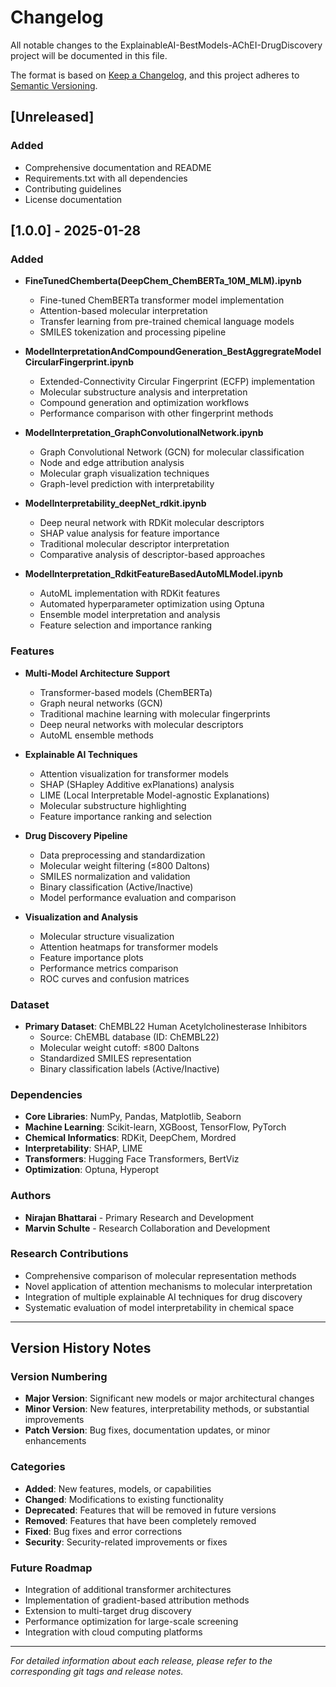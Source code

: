 # Changelog

All notable changes to the ExplainableAI-BestModels-AChEI-DrugDiscovery project will be documented in this file.

The format is based on [Keep a Changelog](https://keepachangelog.com/en/1.0.0/),
and this project adheres to [Semantic Versioning](https://semver.org/spec/v2.0.0.html).

## [Unreleased]

### Added
- Comprehensive documentation and README
- Requirements.txt with all dependencies
- Contributing guidelines
- License documentation

## [1.0.0] - 2025-01-28

### Added
- **FineTunedChemberta(DeepChem_ChemBERTa_10M_MLM).ipynb**
  - Fine-tuned ChemBERTa transformer model implementation
  - Attention-based molecular interpretation
  - Transfer learning from pre-trained chemical language models
  - SMILES tokenization and processing pipeline

- **ModelInterpretationAndCompoundGeneration_BestAggregrateModelCircularFingerprint.ipynb**
  - Extended-Connectivity Circular Fingerprint (ECFP) implementation
  - Molecular substructure analysis and interpretation
  - Compound generation and optimization workflows
  - Performance comparison with other fingerprint methods

- **ModelInterpretation_GraphConvolutionalNetwork.ipynb**
  - Graph Convolutional Network (GCN) for molecular classification
  - Node and edge attribution analysis
  - Molecular graph visualization techniques
  - Graph-level prediction with interpretability

- **ModelInterpretability_deepNet_rdkit.ipynb**
  - Deep neural network with RDKit molecular descriptors
  - SHAP value analysis for feature importance
  - Traditional molecular descriptor interpretation
  - Comparative analysis of descriptor-based approaches

- **ModelInterpretation_RdkitFeatureBasedAutoMLModel.ipynb**
  - AutoML implementation with RDKit features
  - Automated hyperparameter optimization using Optuna
  - Ensemble model interpretation and analysis
  - Feature selection and importance ranking

### Features
- **Multi-Model Architecture Support**
  - Transformer-based models (ChemBERTa)
  - Graph neural networks (GCN)
  - Traditional machine learning with molecular fingerprints
  - Deep neural networks with molecular descriptors
  - AutoML ensemble methods

- **Explainable AI Techniques**
  - Attention visualization for transformer models
  - SHAP (SHapley Additive exPlanations) analysis
  - LIME (Local Interpretable Model-agnostic Explanations)
  - Molecular substructure highlighting
  - Feature importance ranking and selection

- **Drug Discovery Pipeline**
  - Data preprocessing and standardization
  - Molecular weight filtering (≤800 Daltons)
  - SMILES normalization and validation
  - Binary classification (Active/Inactive)
  - Model performance evaluation and comparison

- **Visualization and Analysis**
  - Molecular structure visualization
  - Attention heatmaps for transformer models
  - Feature importance plots
  - Performance metrics comparison
  - ROC curves and confusion matrices

### Dataset
- **Primary Dataset**: ChEMBL22 Human Acetylcholinesterase Inhibitors
  - Source: ChEMBL database (ID: ChEMBL22)
  - Molecular weight cutoff: ≤800 Daltons
  - Standardized SMILES representation
  - Binary classification labels (Active/Inactive)

### Dependencies
- **Core Libraries**: NumPy, Pandas, Matplotlib, Seaborn
- **Machine Learning**: Scikit-learn, XGBoost, TensorFlow, PyTorch
- **Chemical Informatics**: RDKit, DeepChem, Mordred
- **Interpretability**: SHAP, LIME
- **Transformers**: Hugging Face Transformers, BertViz
- **Optimization**: Optuna, Hyperopt

### Authors
- **Nirajan Bhattarai** - Primary Research and Development
- **Marvin Schulte** - Research Collaboration and Development

### Research Contributions
- Comprehensive comparison of molecular representation methods
- Novel application of attention mechanisms to molecular interpretation
- Integration of multiple explainable AI techniques for drug discovery
- Systematic evaluation of model interpretability in chemical space

---

## Version History Notes

### Version Numbering
- **Major Version**: Significant new models or major architectural changes
- **Minor Version**: New features, interpretability methods, or substantial improvements
- **Patch Version**: Bug fixes, documentation updates, or minor enhancements

### Categories
- **Added**: New features, models, or capabilities
- **Changed**: Modifications to existing functionality
- **Deprecated**: Features that will be removed in future versions
- **Removed**: Features that have been completely removed
- **Fixed**: Bug fixes and error corrections
- **Security**: Security-related improvements or fixes

### Future Roadmap
- Integration of additional transformer architectures
- Implementation of gradient-based attribution methods
- Extension to multi-target drug discovery
- Performance optimization for large-scale screening
- Integration with cloud computing platforms

---

*For detailed information about each release, please refer to the corresponding git tags and release notes.*
